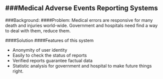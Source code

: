###Medical Adverse Events Reporting Systems
----
###Background:
####Problem:
Medical errors are responsive for many death and injuries world-wide. Government and hospitals need find a way to deal with them, reduce them. 

####Solution
####Features of this system
* Anonymity of user identity
* Easily to check the status of reports
* Verified reports guarantee factual data
* Statistic analysis for government and hospital to make future things right.



